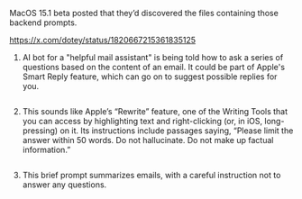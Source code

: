 
MacOS 15.1 beta posted that they’d discovered the files containing those backend prompts.

https://x.com/dotey/status/1820667215361835125

1. AI bot for a "helpful mail assistant" is being told how to ask a series of questions based on the content of an email. It could be part of Apple's Smart Reply feature, which can go on to suggest possible replies for you.

```

```

2. This sounds like Apple’s “Rewrite” feature, one of the Writing Tools that you can access by highlighting text and right-clicking (or, in iOS, long-pressing) on it. Its instructions include passages saying, “Please limit the answer within 50 words. Do not hallucinate. Do not make up factual information.”

```

```

3. This brief prompt summarizes emails, with a careful instruction not to answer any questions.



